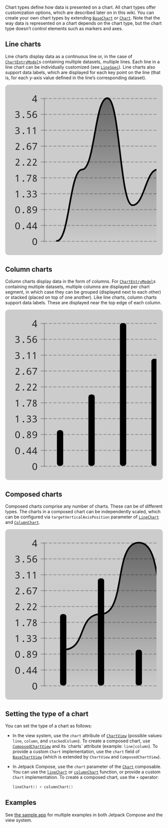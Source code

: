 Chart types define how data is presented on a chart. All chart types offer customization options, which are described later on in this wiki.
You can create your own chart types by extending [`BaseChart`](https://patrykandpatryk.com/vico/api/vico/core/com.patrykandpatryk.vico.core.chart/-base-chart/?query=abstract%20class%20BaseChart%3Cin%20Model%20:%20ChartEntryModel%3E%20:%20Chart%3CModel%3E%20,%20BoundsAware) or [`Chart`](https://patrykandpatryk.com/vico/api/vico/core/com.patrykandpatryk.vico.core.chart/-chart/).
Note that the way data is represented on a chart depends on the chart type, but the chart type doesn’t control elements such as markers and axes.

## Line charts

Line charts display data as a continuous line or, in the case of [`ChartEntryModel`](https://patrykandpatryk.com/vico/api/vico/core/com.patrykandpatryk.vico.core.entry/-chart-entry-model/)s
containing multiple datasets, multiple lines. Each line in a line chart can be individually customized (see [`LineSpec`](https://patrykandpatryk.com/vico/api/vico/core/com.patrykandpatryk.vico.core.chart.line/-line-chart/-line-spec/)).
Line charts also support data labels, which are displayed for each key point on the line (that is, for each y-axis value defined in the line’s corresponding dataset).

![](../images/line-chart.png)

## Column charts

Column charts display data in the form of columns. For [`ChartEntryModel`](https://patrykandpatryk.com/vico/api/vico/core/com.patrykandpatryk.vico.core.entry/-chart-entry-model/)s
containing multiple datasets, multiple columns are displayed per chart segment, in which case they can be grouped (displayed next to each other) or stacked (placed on top of one another).
Like line charts, column charts support data labels. These are displayed near the top edge of each column.

![](../images/column-chart.png)

## Composed charts

Composed charts comprise any number of charts. These can be of different types. The charts in a composed chart can be independently scaled, which can be configured via `targetVerticalAxisPosition` parameter of [`LineChart`](https://patrykandpatryk.com/vico/api/vico/core/com.patrykandpatryk.vico.core.chart.line/-line-chart/) and [`ColumnChart`](https://patrykandpatryk.com/vico/api/vico/core/com.patrykandpatryk.vico.core.chart.column/-column-chart/).

![](../images/composed-chart.png)

## Setting the type of a chart

You can set the type of a chart as follows:

- In the view system, use the `chart` attribute of [`ChartView`](https://patrykandpatryk.com/vico/api/vico/view/com.patrykandpatryk.vico.view.chart/-chart-view/?query=class%20ChartView%C2%A0constructor(context:%20Context,%20attrs:%20AttributeSet?,%20defStyleAttr:%20Int)%20:%20BaseChartView%3CChartEntryModel%3E) (possible values: `line`, `column`, and `stackedColumn`). To create a composed chart, use [`ComposedChartView`](https://patrykandpatryk.com/vico/api/vico/view/com.patrykandpatryk.vico.view.chart/-composed-chart-view/?query=class%20ComposedChartView%C2%A0constructor(context:%20Context,%20attrs:%20AttributeSet?,%20defStyleAttr:%20Int)%20:%20BaseChartView%3CComposedChartEntryModel%3CChartEntryModel%3E%3E) and its `charts` attribute (example: `line|column`). To provide a custom `Chart` implementation, use the `chart` field of [`BaseChartView`](https://patrykandpatryk.com/vico/api/vico/view/com.patrykandpatryk.vico.view.chart/-base-chart-view/?query=abstract%20class%20BaseChartView%3CModel%20:%20ChartEntryModel%3E%20:%20View) (which is extended by `ChartView` and `ComposedChartView`).

- In Jetpack Compose, use the `chart` parameter of the [`Chart`](https://patrykandpatryk.com/vico/api/vico/compose/com.patrykandpatryk.vico.compose.chart/-chart) composable. You can use the [`lineChart`](https://patrykandpatryk.com/vico/api/vico/compose/com.patrykandpatryk.vico.compose.chart.line/line-chart) or [`columnChart`](https://patrykandpatryk.com/vico/api/vico/compose/com.patrykandpatryk.vico.compose.chart.column/column-chart) function, or provide a custom `Chart` implementation. To create a composed chart, use the `+` operator:

    ```kotlin
    lineChart() + columnChart()
    ```

## Examples

See [the sample app](https://github.com/patrykandpatryk/vico/tree/master/sample) for multiple examples in both Jetpack Compose and the view system.

